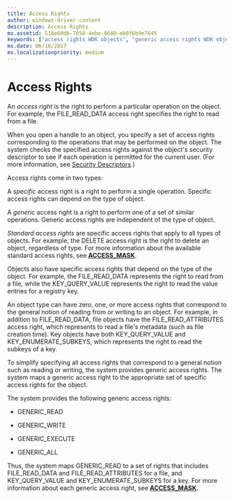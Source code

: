 ```yaml
---
title: Access Rights
author: windows-driver-content
description: Access Rights
ms.assetid: 518e60db-7058-4ebe-8640-eb8f6b9e7645
keywords: ["access rights WDK objects", "generic access rights WDK objects", "standard access rights WDK objects", "specific access rights WDK objects", "object access rights WDK kernel"]
ms.date: 06/16/2017
ms.localizationpriority: medium
---
```


# Access Rights


An *access right* is the right to perform a particular operation on the object. For example, the FILE\_READ\_DATA access right specifies the right to read from a file.

When you open a handle to an object, you specify a set of access rights corresponding to the operations that may be performed on the object. The system checks the specified access rights against the object's security descriptor to see if each operation is permitted for the current user. (For more information, see [Security Descriptors](https://msdn.microsoft.com/library/windows/hardware/ff556612).)

Access rights come in two types:

A *specific* access right is a right to perform a single operation. Specific access rights can depend on the type of object.

A *generic* access right is a right to perform one of a set of similar operations. Generic access rights are independent of the type of object.

*Standard access rights* are specific access rights that apply to all types of objects. For example, the DELETE access right is the right to delete an object, regardless of type. For more information about the available standard access rights, see [**ACCESS\_MASK**](access-mask.md).

Objects also have specific access rights that depend on the type of the object. For example, the FILE\_READ\_DATA represents the right to read from a file, while the KEY\_QUERY\_VALUE represents the right to read the value entries for a registry key.

An object type can have zero, one, or more access rights that correspond to the general notion of reading from or writing to an object. For example, in addition to FILE\_READ\_DATA, file objects have the FILE\_READ\_ATTRIBUTES access right, which represents to read a file's metadata (such as file creation time). Key objects have both KEY\_QUERY\_VALUE and KEY\_ENUMERATE\_SUBKEYS, which represents the right to read the subkeys of a key.

To simplify specifying all access rights that correspond to a general notion such as reading or writing, the system provides generic access rights. The system maps a generic access right to the appropriate set of specific access rights for the object.

The system provides the following generic access rights:

-   GENERIC\_READ

-   GENERIC\_WRITE

-   GENERIC\_EXECUTE

-   GENERIC\_ALL

Thus, the system maps GENERIC\_READ to a set of rights that includes FILE\_READ\_DATA and FILE\_READ\_ATTRIBUTES for a file, and KEY\_QUERY\_VALUE and KEY\_ENUMERATE\_SUBKEYS for a key. For more information about each generic access right, see [**ACCESS\_MASK**](access-mask.md).

 

 




